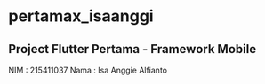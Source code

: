 # pertamax_isaanggi

## Project Flutter Pertama - Framework Mobile

NIM    : 215411037
Nama   : Isa Anggie Alfianto
